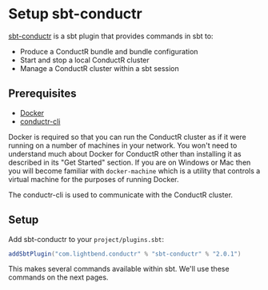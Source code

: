 # Setup sbt-conductr

[sbt-conductr](https://github.com/typesafehub/sbt-conductr) is a sbt plugin that provides commands in sbt to:

* Produce a ConductR bundle and bundle configuration
* Start and stop a local ConductR cluster
* Manage a ConductR cluster within a sbt session

## Prerequisites

* [Docker](https://www.docker.com/)
* [conductr-cli](CLI#New-CLI-installation)

Docker is required so that you can run the ConductR cluster as if it were running on a number of machines in your network. You won't need to understand much about Docker for ConductR other than installing it as described in its "Get Started" section. If you are on Windows or Mac then you will become familiar with `docker-machine` which is a utility that controls a virtual machine for the purposes of running Docker.

The conductr-cli is used to communicate with the ConductR cluster.

## Setup

Add sbt-conductr to your `project/plugins.sbt`:

```scala
addSbtPlugin("com.lightbend.conductr" % "sbt-conductr" % "2.0.1")
```

This makes several commands available within sbt. We'll use these commands on the next pages.